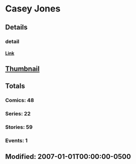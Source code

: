 # Casey  Jones 
## Details
### detail
#### [Link](http://marvel.com/comics/creators/393/casey_jones?utm_campaign=apiRef&utm_source=225578a89fc76f3d20fbffda5d17a88d)
## [Thumbnail](http://i.annihil.us/u/prod/marvel/i/mg/f/90/4bc5e44a78ded.jpg)
## Totals
### Comics: 48
### Series: 22
### Stories: 59
### Events: 1
## Modified: 2007-01-01T00:00:00-0500